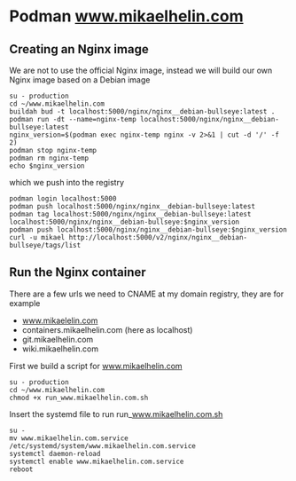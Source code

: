 # Podman www.mikaelhelin.com

## Creating an Nginx image

We are not to use the official Nginx image, instead we will build our own Nginx image based on a Debian image

    su - production
    cd ~/www.mikaelhelin.com
    buildah bud -t localhost:5000/nginx/nginx__debian-bullseye:latest .
    podman run -dt --name=nginx-temp localhost:5000/nginx/nginx__debian-bullseye:latest
    nginx_version=$(podman exec nginx-temp nginx -v 2>&1 | cut -d '/' -f 2)
    podman stop nginx-temp
    podman rm nginx-temp
    echo $nginx_version

which we push into the registry

    podman login localhost:5000
    podman push localhost:5000/nginx/nginx__debian-bullseye:latest
    podman tag localhost:5000/nginx/nginx__debian-bullseye:latest localhost:5000/nginx/nginx__debian-bullseye:$nginx_version
    podman push localhost:5000/nginx/nginx__debian-bullseye:$nginx_version
    curl -u mikael http://localhost:5000/v2/nginx/nginx__debian-bullseye/tags/list

## Run the Nginx container

There are a few urls we need to CNAME at my domain registry, they are for example

* www.mikaelelin.com
* containers.mikaelhelin.com (here as localhost)
* git.mikaelhelin.com
* wiki.mikaelhelin.com

First we build a script for www.mikaelhelin.com

    su - production
    cd ~/www.mikaelhelin.com
    chmod +x run_www.mikaelhelin.com.sh

Insert the systemd file to run run_www.mikaelhelin.com.sh

    su -
    mv www.mikaelhelin.com.service /etc/systemd/system/www.mikaelhelin.com.service
    systemctl daemon-reload
    systemctl enable www.mikaelhelin.com.service
    reboot
